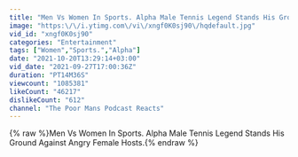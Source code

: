 ```yaml
---
title: "Men Vs Women In Sports. Alpha Male Tennis Legend Stands His Ground Against Angry Female Panel."
image: "https:\/\/i.ytimg.com\/vi\/xngf0K0sj90\/hqdefault.jpg"
vid_id: "xngf0K0sj90"
categories: "Entertainment"
tags: ["Women","Sports.","Alpha"]
date: "2021-10-20T13:29:14+03:00"
vid_date: "2021-09-27T17:00:36Z"
duration: "PT14M36S"
viewcount: "1085381"
likeCount: "46217"
dislikeCount: "612"
channel: "The Poor Mans Podcast Reacts"
---
```

{% raw %}Men Vs Women In Sports. Alpha Male Tennis Legend Stands His Ground Against Angry Female Hosts.{% endraw %}

